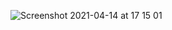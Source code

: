 ![Screenshot 2021-04-14 at 17 15 01](https://user-images.githubusercontent.com/10274752/114728955-39ed6f00-9d48-11eb-8f7e-06675c32d83f.png)

